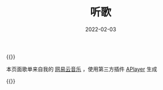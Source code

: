 ﻿---
toc: false
slug: musics
title: 听歌
description: 
date: '2022-02-03'
license: CC BY-NC-ND
lastmod: '2020-10-09'
---

{{<recent-netease id="47002864" limit="12" more="" title="最近在听">}}

本页面歌单来自我的 [网易云音乐](https://music.163.com/#/user/home?id=47002864) ，使用第三方插件 [APlayer](https://aplayer.js.org/) 生成

{{<meting server="netease" type="playlist" id="7018018656">}}

